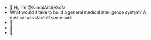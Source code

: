 - 👋 Hi, I’m @SanmiAndreSofa
- What would it take to build a general medical intelligence system? A medical assistant of some sort.
- 👀 
- 🌱 
- 💞️

<!---
SanmiAndreSofa/SanmiAndreSofa is a ✨ special ✨ repository because its `README.md` (this file) appears on your GitHub profile.
You can click the Preview link to take a look at your changes.
--->
